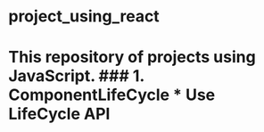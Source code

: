 # project_using_react
# This repository of projects using JavaScript.  ### 1. ComponentLifeCycle * Use LifeCycle API
